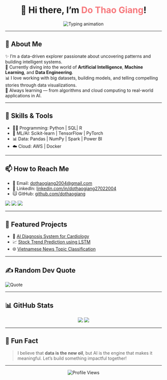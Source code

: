 <h1 align="center">👋 Hi there, I’m <span style="color:#f7797d">Do Thao Giang</span>!</h1>

<p align="center">
  <img src="https://readme-typing-svg.herokuapp.com?font=Fira+Code&duration=3000&pause=500&center=true&vCenter=true&multiline=true&width=500&height=80&lines=💡+Turning+data+into+insights;🤖+Building+AI+to+solve+real-world+problems;🎯+ML+enthusiast+with+a+creative+mind!" alt="Typing animation">
</p>

---

## 🚀 About Me

✨ I’m a data-driven explorer passionate about uncovering patterns and building intelligent systems.  
🧠 Currently diving into the world of **Artificial Intelligence**, **Machine Learning**, and **Data Engineering**.  
📊 I love working with big datasets, building models, and telling compelling stories through data visualizations.  
🌱 Always learning — from algorithms and cloud computing to real-world applications in AI.

---

## 🧠 Skills & Tools

- 👨‍💻 Programming: Python | SQL| R
- 🧪 ML/AI: Scikit-learn | TensorFlow | PyTorch
- 📊 Data: Pandas | NumPy | Spark | Power BI
- ☁️ Cloud: AWS | Docker

---

## 📫 How to Reach Me

- 📧 Email: dothaogiang2004@gmail.com  
- 💼 LinkedIn: [linkedin.com/in/dothaogiang27022004]([https://linkedin.com/in/yourprofile](https://www.linkedin.com/in/dothaogiang27022004/))  
- 🐱 GitHub: [github.com/dothaogiang](https://github.com/dothaogiang)

<p align="left">
  <a href="mailto:yourname@example.com"><img src="https://img.shields.io/badge/Gmail-D14836?style=flat&logo=gmail&logoColor=white"/></a>
  <a href="https://linkedin.com/in/yourprofile"><img src="https://img.shields.io/badge/LinkedIn-0A66C2?style=flat&logo=linkedin&logoColor=white"/></a>
  <a href="https://facebook.com/yourprofile"><img src="https://img.shields.io/badge/Facebook-1877F2?style=flat&logo=facebook&logoColor=white"/></a>
</p>

---

## 📌 Featured Projects

- 🧠 [AI Diagnosis System for Cardiology](https://github.com/yourusername/ai-heart)  
- 📈 [Stock Trend Prediction using LSTM](https://github.com/yourusername/lstm-stock-trend)  
- 🌐 [Vietnamese News Topic Classification](https://github.com/yourusername/news-topic-vn)

---

## ✍️ Random Dev Quote

![Quote](https://quotes-github-readme.vercel.app/api?type=horizontal&theme=radical)

---

## 📊 GitHub Stats

<p align="center">
  <img src="https://github-readme-stats.vercel.app/api?username=yourusername&show_icons=true&theme=radical"/>
  <img src="https://github-readme-streak-stats.herokuapp.com/?user=yourusername&theme=radical"/>
</p>

---

## 🌈 Fun Fact

> I believe that **data is the new oil**, but AI is the engine that makes it meaningful. Let’s build something impactful together!

---

<p align="center">
  <img src="https://komarev.com/ghpvc/?username=yourusername&label=Profile%20views&color=0e75b6&style=flat" alt="Profile Views" />
</p>
